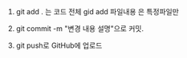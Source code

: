 1. git add .   는 코드 전체
   gid add 파일내용  은 특정파일만 

2. git commit -m "변경 내용 설명"으로 커밋.

3. git push로 GitHub에 업로드
